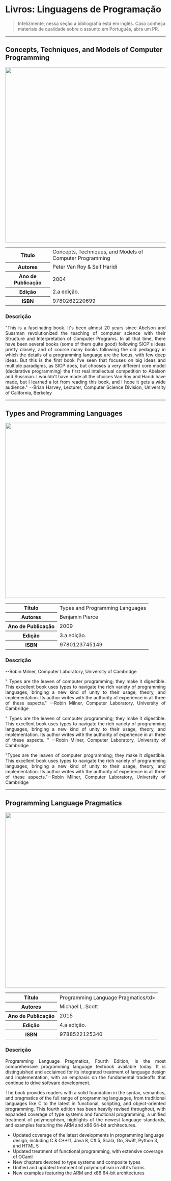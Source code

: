 # Livros: Linguagens de Programação

> Infelizmente, nessa seção a bibliografia está em inglês. Caso conheça materiais de qualidade sobre o assunto em Português, abra um PR.

<hr>

## Concepts, Techniques, and Models of Computer Programming

<p align="center">
  <img src="https://github.com/Universidade-Livre/ciencia-da-computacao/assets/30880723/cd239f3f-04a6-4932-9c45-ed7e7104ee0d" width="550px">
</p>

<table align="center">
    <tr>
        <th>Título</th>
        <td>Concepts, Techniques, and Models of Computer Programming</td>
    </tr>
    <tr>
        <th>Autores</th>
        <td>Peter Van Roy & Seif Haridi</td>
    </tr>
    <tr>
        <th>Ano de Publicação</th>
        <td>2004</td>
    </tr>
    <tr>
        <th>Edição</th>
        <td>2.a edição.</td>
    </tr>
    <tr>
        <th>ISBN</th>
        <td>9780262220699</td>
    </tr>
</table>

### Descrição

<p align="justify">
"This is a fascinating book. It's been almost 20 years since Abelson and Sussman revolutionized the teaching of computer science with their Structure and Interpretation of Computer Programs. In all that time, there have been several books (some of them quite good) following SICP's ideas pretty closely, and of course many books following the old pedagogy in which the details of a programming language are the focus, with few deep ideas. But this is the first book I've seen that focuses on big ideas and multiple paradigms, as SICP does, but chooses a very different core model (declarative programming) the first real intellectual competition to Abelson and Sussman. I wouldn't have made all the choices Van Roy and Haridi have made, but I learned a lot from reading this book, and I hope it gets a wide audience." --Brian Harvey, Lecturer, Computer Science Division, University of California, Berkeley </p>

<hr>

## Types and Programming Languages

<p align="center">
  <img src="https://github.com/Universidade-Livre/ciencia-da-computacao/assets/30880723/526cc6e6-37d6-417b-9075-42d265859caa" width="550px">
</p>


<table align="center">
    <tr>
        <th>Título</th>
        <td>Types and Programming Languages</td>
    </tr>
    <tr>
        <th>Autores</th>
        <td>Benjamin Pierce</td>
    </tr>
    <tr>
        <th>Ano de Publicação</th>
        <td>2009</td>
    </tr>
    <tr>
        <th>Edição</th>
        <td>3.a edição.</td>
    </tr>
    <tr>
        <th>ISBN</th>
        <td>9780123745149</td>
    </tr>
</table>

### Descrição

<p align="justify">
--Robin Milner, Computer Laboratory, University of Cambridge
</p>
<p align="justify">
" Types are the leaven of computer programming; they make it digestible. This excellent book uses types to navigate the rich variety of programming languages, bringing a new kind of unity to their usage, theory, and implementation. Its author writes with the authority of experience in all three of these aspects." --Robin Milner, Computer Laboratory, University of Cambridge
</p>
<p align="justify">
" Types are the leaven of computer programming; they make it digestible. This excellent book uses types to navigate the rich variety of programming languages, bringing a new kind of unity to their usage, theory, and implementation. Its author writes with the authority of experience in all three of these aspects. " --Robin Milner, Computer Laboratory, University of Cambridge
</p>
<p align="justify">
"Types are the leaven of computer programming; they make it digestible. This excellent book uses types to navigate the rich variety of programming languages, bringing a new kind of unity to their usage, theory, and implementation. Its author writes with the authority of experience in all three of these aspects."--Robin Milner, Computer Laboratory, University of Cambridge
</p>

<hr>

## Programming Language Pragmatics

<p align="center">
  <img src="https://github.com/Universidade-Livre/ciencia-da-computacao/assets/30880723/59ab1fe7-4387-46c0-97b5-7f43b9f382a9" width="550px">
</p>


<table align="center">
    <tr>
        <th>Título</th>
        <td>Programming Language Pragmatics/td>
    </tr>
    <tr>
        <th>Autores</th>
        <td>Michael L. Scott</td>
    </tr>
    <tr>
        <th>Ano de Publicação</th>
        <td>2015</td>
    </tr>
    <tr>
        <th>Edição</th>
        <td>4.a edição.</td>
    </tr>
    <tr>
        <th>ISBN</th>
        <td>9788522125340</td>
    </tr>
</table>

### Descrição

<p align="justify">
 Programming Language Pragmatics, Fourth Edition, is the most comprehensive programming language textbook available today. It is distinguished and acclaimed for its integrated treatment of language design and implementation, with an emphasis on the fundamental tradeoffs that continue to drive software development.
</p>
<p align="justify">
The book provides readers with a solid foundation in the syntax, semantics, and pragmatics of the full range of programming languages, from traditional languages like C to the latest in functional, scripting, and object-oriented programming.  This fourth edition has been heavily revised throughout, with expanded coverage of type systems and functional programming, a unified treatment of polymorphism, highlights of the newest language standards, and examples featuring the ARM and x86 64-bit architectures.
</p>
<ul>
    <li>Updated coverage of the latest developments in programming language design, including C & C++11, Java 8, C# 5, Scala, Go, Swift, Python 3, and HTML 5</li>
    <li>Updated treatment of functional programming, with extensive coverage of OCaml</li>
    <li>New chapters devoted to type systems and composite types</li>
    <li>Unified and updated treatment of polymorphism in all its forms</li>
    <li>New examples featuring the ARM and x86 64-bit architectures</li>
</ul>

